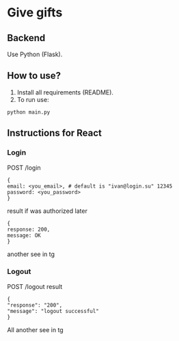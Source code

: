 # Give gifts
## Backend
Use Python (Flask).
## How to use?
1. Install all requirements (README).
2. To run use:

```python main.py```

## Instructions for React
### Login
POST /login
```
{
email: <you_email>, # default is "ivan@login.su" 12345
password: <you_password>
}
```
result if was authorized later
```
{
response: 200,
message: OK
}
```
another see in tg
### Logout
POST /logout
result
```
{
"response": "200",
"message": "logout successful"
}
```
All another see in tg
